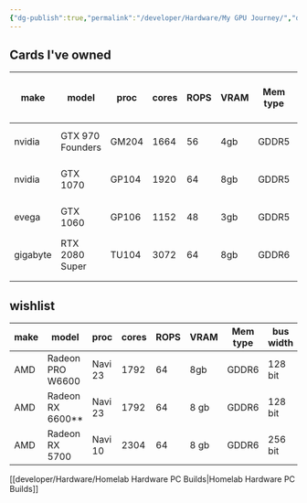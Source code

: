 ```yaml
---
{"dg-publish":true,"permalink":"/developer/Hardware/My GPU Journey/","dgPassFrontmatter":true}
---
```



## Cards I've owned
| make     | model            | proc  | cores | ROPS | VRAM | Mem type | bus width | power     | launch vs now price | Link                                                                       |
| -------- | ---------------- | ----- | ----- | ---- | ---- | -------- | --------- | --------- | ------------------- | -------------------------------------------------------------------------- |
| nvidia   | GTX 970 Founders | GM204 | 1664  | 56   | 4gb  | GDDR5    | 256 bit   | 148 W max | $329                | [link](https://www.techpowerup.com/gpu-specs/geforce-gtx-970.c2620)        |
| nvidia   | GTX 1070         | GP104 | 1920  | 64   | 8gb  | GDDR5    | 256 bit   | 150 W max | $379                | [link](https://www.techpowerup.com/gpu-specs/geforce-gtx-1070.c2840)       |
| evega    | GTX 1060         | GP106 | 1152  | 48   | 3gb  | GDDR5    | 192 bit   | 120 W max | $199                | [link](https://www.techpowerup.com/gpu-specs/geforce-gtx-1060-3-gb.c2867)  |
| gigabyte | RTX 2080 Super   | TU104 | 3072  | 64   | 8gb  | GDDR6    | 256       | 250 W max | $699                | [link](https://www.techpowerup.com/gpu-specs/geforce-rtx-2080-super.c3439) |
|          |                  |       |       |      |      |          |           |           |                     |                                                                            |
|          |                  |       |       |      |      |          |           |           |                     |                                                                            |


## wishlist
| make | model            | proc    | cores | ROPS | VRAM | Mem type | bus width | power     | price | Link                                                                 |
| ---- | ---------------- | ------- | ----- | ---- | ---- | -------- | --------- | --------- | ----- | -------------------------------------------------------------------- |
| AMD  | Radeon PRO W6600 | Navi 23 | 1792  | 64   | 8gb  | GDDR6    | 128 bit   | 100 W max | $649  | [link](https://www.techpowerup.com/gpu-specs/radeon-pro-w6600.c3818) |
| AMD  | Radeon RX 6600**   | Navi 23 | 1792  | 64   | 8 gb | GDDR6    | 128 bit   | 132 W max | $329  | [link](https://www.techpowerup.com/gpu-specs/radeon-rx-6600.c3696)   |
| AMD  | Radeon RX 5700   | Navi 10 | 2304  | 64   | 8 gb | GDDR6    | 256 bit   | 180 W max | $349  | [link](https://www.techpowerup.com/gpu-specs/radeon-rx-5700.c3437)                                                                     |
[[developer/Hardware/Homelab Hardware PC Builds\|Homelab Hardware PC Builds]]